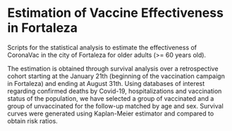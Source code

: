 # Estimation of Vaccine Effectiveness in Fortaleza

Scripts for the statistical analysis to estimate the effectiveness of CoronaVac in the city of Fortaleza for older 
adults (>= 60 years old).

The estimation is obtained through survival analysis over a retrospective cohort starting at the January 21th (beginning
of the vaccination campaign in Fortaleza) and ending at August 31th. Using databases of interest regarding confirmed deaths by 
Covid-19, hospitalizations and vaccination status of the population, we have selected a group of vaccinated and a group of 
unvaccinated for the follow-up matched by age and sex. Survival curves were generated using Kaplan-Meier estimator and compared 
to obtain risk ratios.
